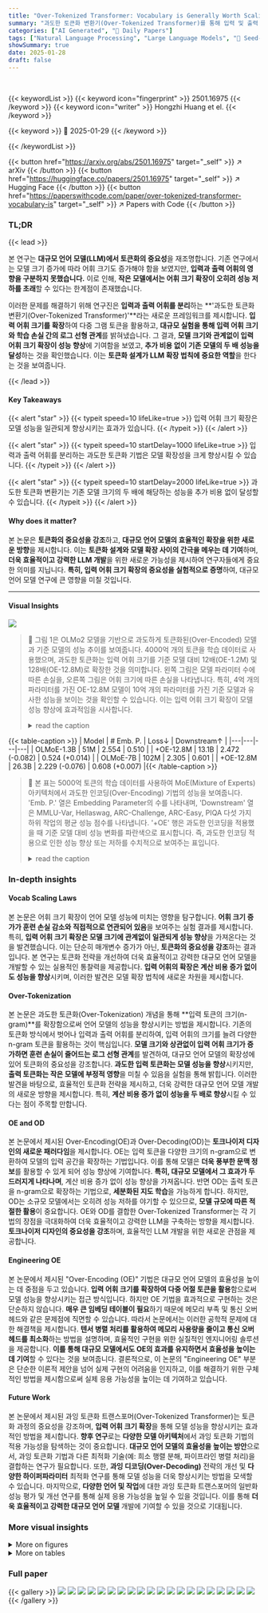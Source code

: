 ```yaml
---
title: "Over-Tokenized Transformer: Vocabulary is Generally Worth Scaling"
summary: "과도한 토큰화 변환기(Over-Tokenized Transformer)를 통해 입력 및 출력 어휘를 분리하여 언어 모델 성능을 향상시킨 연구 결과가 발표되었습니다!"
categories: ["AI Generated", "🤗 Daily Papers"]
tags: ["Natural Language Processing", "Large Language Models", "🏢 Seed-Foundation-Model Team, Bytedance",]
showSummary: true
date: 2025-01-28
draft: false
---
```


<br>

{{< keywordList >}}
{{< keyword icon="fingerprint" >}} 2501.16975 {{< /keyword >}}
{{< keyword icon="writer" >}} Hongzhi Huang et el. {{< /keyword >}}
 
{{< keyword >}} 🤗 2025-01-29 {{< /keyword >}}
 
{{< /keywordList >}}

{{< button href="https://arxiv.org/abs/2501.16975" target="_self" >}}
↗ arXiv
{{< /button >}}
{{< button href="https://huggingface.co/papers/2501.16975" target="_self" >}}
↗ Hugging Face
{{< /button >}}
{{< button href="https://paperswithcode.com/paper/over-tokenized-transformer-vocabulary-is" target="_self" >}}
↗ Papers with Code
{{< /button >}}




### TL;DR


{{< lead >}}

본 연구는 **대규모 언어 모델(LLM)에서 토큰화의 중요성**을 재조명합니다. 기존 연구에서는 모델 크기 증가에 따라 어휘 크기도 증가해야 함을 보였지만, **입력과 출력 어휘의 영향을 구분하지 못했습니다.**  이로 인해, **작은 모델에서는 어휘 크기 확장이 오히려 성능 저하를 초래**할 수 있다는 한계점이 존재했습니다.



이러한 문제를 해결하기 위해 연구진은 **입력과 출력 어휘를 분리**하는 **'과도한 토큰화 변환기(Over-Tokenized Transformer)'**라는 새로운 프레임워크를 제시합니다.  **입력 어휘 크기를 확장**하여 다중 그램 토큰을 활용하고, **대규모 실험을 통해 입력 어휘 크기와 학습 손실 간의 로그 선형 관계**를 밝혀냈습니다.  그 결과, **모델 크기와 관계없이 입력 어휘 크기 확장이 성능 향상**에 기여함을 보였고, **추가 비용 없이 기존 모델의 두 배 성능을 달성**하는 것을 확인했습니다.  이는 **토큰화 설계가 LLM 확장 법칙에 중요한 역할**을 한다는 것을 보여줍니다.

{{< /lead >}}


#### Key Takeaways

{{< alert "star" >}}
{{< typeit speed=10 lifeLike=true >}} 입력 어휘 크기 확장은 모델 성능을 일관되게 향상시키는 효과가 있습니다. {{< /typeit >}}
{{< /alert >}}

{{< alert "star" >}}
{{< typeit speed=10 startDelay=1000 lifeLike=true >}} 입력과 출력 어휘를 분리하는 과도한 토큰화 기법은 모델 확장성을 크게 향상시킬 수 있습니다. {{< /typeit >}}
{{< /alert >}}

{{< alert "star" >}}
{{< typeit speed=10 startDelay=2000 lifeLike=true >}} 과도한 토큰화 변환기는 기존 모델 크기의 두 배에 해당하는 성능을 추가 비용 없이 달성할 수 있습니다.  {{< /typeit >}}
{{< /alert >}}

#### Why does it matter?
본 논문은 **토큰화의 중요성을 강조**하고, **대규모 언어 모델의 효율적인 확장을 위한 새로운 방향**을 제시합니다.  이는 **토큰화 설계와 모델 확장 사이의 간극을 메우는 데 기여**하며, **더욱 효율적이고 강력한 LLM 개발**을 위한 새로운 가능성을 제시하여 연구자들에게 중요한 의미를 지닙니다.  **특히, 입력 어휘 크기 확장의 중요성을 실험적으로 증명**하여, 대규모 언어 모델 연구에 큰 영향을 미칠 것입니다.

------
#### Visual Insights



![](https://arxiv.org/html/2501.16975/x1.png)

> 🔼 그림 1은 OLMo2 모델을 기반으로 과도하게 토큰화된(Over-Encoded) 모델과 기준 모델의 성능 추이를 보여줍니다. 4000억 개의 토큰을 학습 데이터로 사용했으며, 과도한 토큰화는 입력 어휘 크기를 기준 모델 대비 12배(OE-1.2M) 및 128배(OE-12.8M)로 확장한 것을 의미합니다.  왼쪽 그림은 모델 파라미터 수에 따른 손실을, 오른쪽 그림은 어휘 크기에 따른 손실을 나타냅니다.  특히, 4억 개의 파라미터를 가진 OE-12.8M 모델이 10억 개의 파라미터를 가진 기준 모델과 유사한 성능을 보이는 것을 확인할 수 있습니다. 이는 입력 어휘 크기 확장이 모델 성능 향상에 효과적임을 시사합니다.
> <details>
> <summary>read the caption</summary>
> Figure 1: Scaling trend for Over-Encoded models and baselines on OLMo2. We plot the loss with 400B tokens’ training. For over-encoding, input vocabulary size is extended from 0.1 to 1.2 and 12.8 million (12×12\times12 × and 128×128\times128 × larger than baseline), referred to as OE-1.2M and OE-12.8M. We observe OE-12.8M with 400M parameters matches the baseline with 1B parameters.
> </details>





{{< table-caption >}}
| Model | # Emb. P. | Loss↓ | Downstream↑ |
|---|---|---|---|
| OLMoE-1.3B | 51M | 2.554 | 0.510 |
| +OE-12.8M | 13.1B | 2.472 (-0.082) | 0.524 (+0.014) |
| OLMoE-7B | 102M | 2.305 | 0.601 |
| +OE-12.8M | 26.3B | 2.229 (-0.076) | 0.608 (+0.007) |{{< /table-caption >}}

> 🔼 본 표는 5000억 토큰의 학습 데이터를 사용하여 MoE(Mixture of Experts) 아키텍처에서 과도한 인코딩(Over-Encoding) 기법의 성능을 보여줍니다.  'Emb. P.' 열은 Embedding Parameter의 수를 나타내며, 'Downstream' 열은 MMLU-Var, Hellaswag, ARC-Challenge, ARC-Easy, PIQA 다섯 가지 하위 작업의 평균 성능 점수를 나타냅니다.  '+OE' 행은 과도한 인코딩을 적용했을 때 기준 모델 대비 성능 변화를 파란색으로 표시합니다.  즉, 과도한 인코딩 적용으로 인한 성능 향상 또는 저하를 수치적으로 보여주는 표입니다.
> <details>
> <summary>read the caption</summary>
> Table 1: Performance of Over-Encoding on MoE architecture with 500B tokens’ training. The column ‘Emb. P.’ represents ‘Embedding Parameters’. ‘Downstream’ stands for the average of MMLU-Var, Hellaswag, ARC-Challenge, ARC-Easy, and PIQA. For ‘+OE’ rows, we provide metric difference with blue labels.
> </details>





### In-depth insights


#### Vocab Scaling Laws
본 논문은 어휘 크기 확장이 언어 모델 성능에 미치는 영향을 탐구합니다. **어휘 크기 증가가 훈련 손실 감소와 직접적으로 연관되어 있음**을 보여주는 실험 결과를 제시합니다. 특히, **입력 어휘 크기 확장은 모델 크기에 관계없이 일관되게 성능 향상**을 가져온다는 것을 발견했습니다. 이는 단순히 매개변수 증가가 아닌, **토큰화의 중요성을 강조**하는 결과입니다.  본 연구는 토큰화 전략을 개선하여 더욱 효율적이고 강력한 대규모 언어 모델을 개발할 수 있는 실용적인 통찰력을 제공합니다. **입력 어휘의 확장은 계산 비용 증가 없이도 성능을 향상**시키며, 이러한 발견은 모델 확장 법칙에 새로운 차원을 제시합니다.

#### Over-Tokenization
본 논문은 과도한 토큰화(Over-Tokenization) 개념을 통해 **입력 토큰의 크기(n-gram)**를 확장함으로써 언어 모델의 성능을 향상시키는 방법을 제시합니다. 기존의 토큰화 방식에서 벗어나 입력과 출력 어휘를 분리하여, 입력 어휘의 크기를 늘려 다양한 n-gram 토큰을 활용하는 것이 핵심입니다. **모델 크기와 상관없이 입력 어휘 크기가 증가하면 훈련 손실이 줄어드는 로그 선형 관계**를 발견하여, 대규모 언어 모델의 확장성에 있어 토큰화의 중요성을 강조합니다.  **과도한 입력 토큰화는 모델 성능을 향상**시키지만, **출력 토큰화는 작은 모델에 부정적 영향**을 미칠 수 있음을 실험을 통해 밝힙니다.  이러한 발견을 바탕으로, 효율적인 토큰화 전략을 제시하고, 더욱 강력한 대규모 언어 모델 개발의 새로운 방향을 제시합니다.  특히, **계산 비용 증가 없이 성능을 두 배로 향상**시킬 수 있다는 점이 주목할 만합니다.

#### OE and OD
본 논문에서 제시된 Over-Encoding(OE)과 Over-Decoding(OD)는 **토크나이저 디자인의 새로운 패러다임**을 제시합니다.  OE는 입력 토큰을 다양한 크기의 n-gram으로 변환하여 모델의 입력 공간을 확장하는 기법입니다. 이를 통해 모델은 **더욱 풍부한 문맥 정보**를 활용할 수 있게 되어 성능 향상에 기여합니다.  **특히, 대규모 모델에서 그 효과가 두드러지게 나타나며**, 계산 비용 증가 없이 성능 향상을 가져옵니다. 반면 OD는 출력 토큰을 n-gram으로 확장하는 기법으로, **세분화된 지도 학습**을 가능하게 합니다. 하지만, OD는 소규모 모델에서는 오히려 성능 저하를 야기할 수 있으므로, **모델 규모에 따른 적절한 활용**이 중요합니다. OE와 OD를 결합한 Over-Tokenized Transformer는 각 기법의 장점을 극대화하여 더욱 효율적이고 강력한 LLM을 구축하는 방향을 제시합니다.  **토크나이저 디자인의 중요성을 강조**하며, 효율적인 LLM 개발을 위한 새로운 관점을 제공합니다.

#### Engineering OE
본 논문에서 제시된 "Over-Encoding (OE)" 기법은 대규모 언어 모델의 효율성을 높이는 데 중점을 두고 있습니다. **입력 어휘 크기를 확장하여 다중 어절 토큰을 활용**함으로써 모델 성능을 향상시키는 접근 방식입니다.  하지만 OE 기법을 효과적으로 구현하는 것은 단순하지 않습니다. **매우 큰 임베딩 테이블이 필요**하기 때문에 메모리 부족 및 통신 오버헤드와 같은 문제점에 직면할 수 있습니다. 따라서 논문에서는 이러한 공학적 문제에 대한 해결책을 제시합니다.  **텐서 병렬 처리를 활용하여 메모리 사용량을 줄이고 통신 오버헤드를 최소화**하는 방법을 설명하며, 효율적인 구현을 위한 실질적인 엔지니어링 솔루션을 제공합니다.  **이를 통해 대규모 모델에서도 OE의 효과를 유지하면서 효율성을 높이는 데 기여**할 수 있다는 것을 보여줍니다.  결론적으로, 이 논문의 "Engineering OE" 부분은 단순한 이론적 제안을 넘어 실제 구현의 어려움을 인지하고, 이를 해결하기 위한 구체적인 방법을 제시함으로써 실제 응용 가능성을 높이는 데 기여하고 있습니다.

#### Future Work
본 논문에서 제시된 과잉 토큰화 트랜스포머(Over-Tokenized Transformer)는 토큰화 과정의 중요성을 강조하며, **입력 어휘 크기 확장**을 통해 모델 성능을 향상시키는 효과적인 방법을 제시합니다.  **향후 연구**로는 **다양한 모델 아키텍처**에서 과잉 토큰화 기법의 적용 가능성을 탐색하는 것이 중요합니다.  **대규모 언어 모델의 효율성을 높이는 방안**으로서, 과잉 토큰화 기법과 다른 최적화 기술(예: 희소 행렬 분해, 파이프라인 병렬 처리)을 결합하는 연구가 필요합니다. 또한, **과잉 디코딩(Over-Decoding)** 전략의 개선 및 **다양한 하이퍼파라미터** 최적화 연구를 통해 모델 성능을 더욱 향상시키는 방법을 모색할 수 있습니다. 마지막으로, **다양한 언어 및 작업**에 대한 과잉 토큰화 트랜스포머의 일반화 성능 평가 및 개선 연구를 통해 실제 응용 가능성을 높일 수 있을 것입니다. 이를 통해 **더욱 효율적이고 강력한 대규모 언어 모델** 개발에 기여할 수 있을 것으로 기대됩니다.


### More visual insights

<details>
<summary>More on figures
</summary>


![](https://arxiv.org/html/2501.16975/x2.png)

> 🔼 그림 2는 CFG 데이터로 학습된 모델의 성능 비교를 보여줍니다. 왼쪽 패널은 1-gram과 3-gram 토크나이저를 비교하여, 3-gram 토크나이저가 큰 모델(85M 파라미터)의 성능을 향상시키지만 작은 모델(2.4M 파라미터)의 성능은 저하시킨다는 것을 보여줍니다. 오른쪽 패널은 인코더와 디코더에서 3-gram 사용을 분석하여, 모델 크기에 관계없이 3-gram 인코더는 성능 향상을 가져오지만 3-gram 디코더는 작은 모델의 성능을 저하시킨다는 것을 보여줍니다.  즉, 토크나이저의 그램 수를 늘리는 것이 항상 좋은 것은 아니며, 모델의 크기에 따라 적절한 토크나이저를 선택해야 함을 시사합니다.
> <details>
> <summary>read the caption</summary>
> Figure 2: Performance comparison for models trained on CFG data. The left panel compares 1-gram and 3-gram tokenizers, showing that 3-gram improves larger (85M parameters) models but harms smaller (2.4M parameters) ones. The right panel examines 3-gram usage in encoders and decoders, revealing consistent gains with 3-gram encoders regardless of model size, while 3-gram decoders degrade performance in smaller models.
> </details>



![](https://arxiv.org/html/2501.16975/x3.png)

> 🔼 이 그림은 2-gram 인코딩 및 디코딩을 사용하는 GPT 모델의 작동 방식을 보여줍니다.  기존의 GPT 모델과 달리, 입력 토큰을 2-gram 단위로 인코딩하여 모델이 더욱 긴 문맥을 고려할 수 있도록 합니다.  디코딩 과정에서는 다음 두 개의 토큰을 예측하지만, 실제로는 다음 한 개의 토큰만 유지하여 추론 비용을 기존 모델과 동일하게 유지합니다.  이는 2-gram 인코딩을 통해 모델의 성능을 향상시키는 동시에, 추론 속도 저하를 방지하는 효율적인 방법임을 시각적으로 보여줍니다.
> <details>
> <summary>read the caption</summary>
> Figure 3: Illustration of 2-gram encoding/decoding GPT. Note that 2-gram decoding only preserves the predicted next 1 token though next 2 is predicted, which keeps inference cost identical to the vanilla model.
> </details>



![](https://arxiv.org/html/2501.16975/x4.png)

> 🔼 그림 4는 OLMo2-1B 모델에 대해 OE-12.8M 모델과 기준 모델의 학습 곡선을 보여줍니다. 손실에 대해서는 0.99의 가중치를 사용한 지수 이동 평균을 통해, 하위 작업에 대해서는 0.9의 가중치를 사용한 지수 이동 평균을 통해 메트릭을 부드럽게 처리했습니다. OE 모델은 손실이 5.7배, MMLU-Var가 3.2배, Hellaswag가 3.0배, ARC-Challenge가 2.6배, ARC-Easy가 3.1배, PIQA가 3.9배 향상되는 등 수렴 속도가 크게 향상되는 것을 확인할 수 있습니다.
> <details>
> <summary>read the caption</summary>
> Figure 4: Training curves for OE-12.8M and baseline model on OLMo2-1B. The metrics are smoothed via exponential moving average with weight 0.99 for loss and 0.9 for downstream tasks. We observe significant convergence acceleration for the OE model: 5.7×5.7\times5.7 × on loss, 3.2×3.2\times3.2 × on MMLU-Var, 3.0×3.0\times3.0 × on Hellaswag, 2.6×2.6\times2.6 × on ARC-Challenge, 3.1×3.1\times3.1 × on ARC-Easy and 3.9×3.9\times3.9 × on PIQA.
> </details>



![](https://arxiv.org/html/2501.16975/x5.png)

> 🔼 그림 5는 OLMoE-1.3B 모델을 5000억 토큰으로 학습시킨 결과를 보여줍니다. 입력 어휘 사전의 크기(m)와 학습 손실(L) 사이의 관계를 나타냅니다.  로그-선형 관계가 관찰되는데, 이는 어휘 사전 크기가 증가함에 따라 학습 손실이 선형적으로 감소함을 의미합니다.  수식 L = 2.6754 - 0.0256 * log₁₀(m)은 이러한 관계를 정량적으로 나타냅니다. 이 그림은 입력 어휘 사전 크기의 확장이 모델 성능 향상에 미치는 영향을 시각적으로 보여주는 중요한 결과입니다.
> <details>
> <summary>read the caption</summary>
> Figure 5: Log-linear relationship is observed between vocabulary size m𝑚mitalic_m and training loss ℒℒ\mathcal{L}caligraphic_L, i.e. ℒ=2.6754−0.0256×log10⁡mℒ2.67540.0256subscript10𝑚\mathcal{L}=2.6754-0.0256\times\log_{10}{m}caligraphic_L = 2.6754 - 0.0256 × roman_log start_POSTSUBSCRIPT 10 end_POSTSUBSCRIPT italic_m. The values are collected with 500B tokens’ training on OLMoE-1.3B models.
> </details>



![](https://arxiv.org/html/2501.16975/extracted/6161742/figures/cfg_example.png)

> 🔼 이 그림은 논문의 3.1절 '합성 실험 데이터에서의 통찰'에서 사용된 문맥 자유 문법(CFG)에 대한 설명입니다. 왼쪽 패널은 실험에 사용된 CFG 규칙을 보여줍니다. 오른쪽 패널은 이 규칙을 사용하여 생성된 시퀀스의 예시를 보여줍니다. 이 그림은 Allen-Zhu & Li (2024) 논문에서 가져왔습니다. 그림은 CFG 규칙의 구조와 이를 통해 생성되는 시퀀스의 특징을 시각적으로 보여줌으로써, 논문에서 사용된 합성 데이터의 특징을 이해하는데 도움을 줍니다.
> <details>
> <summary>read the caption</summary>
> Figure 6: Left Panel: CFG rules used in our experiments; Right Panel: an example of the generated sequences using the rules. This figure is taken from (Allen-Zhu & Li, 2024).
> </details>



![](https://arxiv.org/html/2501.16975/x6.png)

> 🔼 그림 9는 OLMo2-1B 모델에 대한 다양한 평가 지표들을 보여줍니다.  OE-12.8M(Over-Encoding 12.8M) 모델과 기준 모델(baseline)의 성능을 비교하여, 과도한 토큰화(Over-Tokenization) 기법이 모델 성능에 미치는 영향을 다각적으로 분석합니다.  구체적으로는, perplexity, 손실 함수 값(loss)과 여러 하류 작업(downstream task)의 정확도를 비교 분석하여 과도한 토큰화 기법의 효과를 보여줍니다.  각 지표는 학습 과정 전반에 걸쳐 추적되어, 시간에 따른 성능 변화를 시각적으로 보여줍니다.
> <details>
> <summary>read the caption</summary>
> Figure 9: All metrics for OLMo2-1B, comparing OE-12.8M and baseline.
> </details>



![](https://arxiv.org/html/2501.16975/x7.png)

> 🔼 그림 11은 OLMoE-1.3B 모델에 대한 다양한 평가 지표들을 보여줍니다. OE-12.8M (Over-Encoding 모델, 1280만 개의 임베딩 파라미터)과 기준 모델(baseline)의 성능을 비교하여, 각 지표(예: 손실, 퍼플렉서티, 다운스트림 작업 성능 등)에 대한 차이를 시각적으로 나타냅니다.  이 그림은 과도한 토큰화(Over-Tokenization) 기법이 모델의 성능 향상에 미치는 영향을 종합적으로 보여주는 실험 결과를 제시합니다.
> <details>
> <summary>read the caption</summary>
> Figure 11: All metrics for OLMoE-1.3B, comparing OE-12.8M and baseline.
> </details>



![](https://arxiv.org/html/2501.16975/x8.png)

> 🔼 그림 12는 OLMoE-7B 모델에 대한 다양한 평가 지표들을 보여줍니다. OE-12.8M(Over-Encoding 모델, 입력 어휘 크기 1280만)과 기준 모델(baseline)의 성능을 비교 분석하여, 각 지표별 추세(training loss, perplexity, downstream task 성능 등)를 시각적으로 나타냅니다. 이를 통해 과도한 토큰화(Over-Tokenization) 기법이 OLMoE-7B 모델의 성능 향상에 미치는 영향을 종합적으로 평가하고 분석할 수 있습니다.
> <details>
> <summary>read the caption</summary>
> Figure 12: All metrics for OLMoE-7B, comparing OE-12.8M and baseline.
> </details>



![](https://arxiv.org/html/2501.16975/x9.png)

> 🔼 그림 13은 OLMoE-1.3B 모델에 대한 다양한 평가 지표들을 보여줍니다.  OT-12.8M (Over-Tokenized Transformer with 12.8M embedding parameters)과 OE-12.8M (Over-Encoded Transformer with 12.8M embedding parameters)의 성능을 비교 분석하여, 두 모델의 차이점과 각 모델의 강점을 보여주는 다양한 지표들의 추이를 시각적으로 제시합니다.  각 지표는 모델 학습 진행에 따른 변화를 보여주는 그래프로 표현되어, 모델 성능 향상 및 학습 안정성 측면에서 OT-12.8M과 OE-12.8M의 성능 차이를 자세히 비교 분석하는 데 도움이 됩니다.  다양한 하류 작업(downstream tasks)의 성능을 포함하여 모델의 전반적인 성능을 평가합니다.
> <details>
> <summary>read the caption</summary>
> Figure 13: All metrics for OLMoE-1.3B, comparing OT-12.8 and OE-12.8M.
> </details>



</details>




<details>
<summary>More on tables
</summary>


{{< table-caption >}}
Id|Model|Train Loss ↓|Train PPL ↓|Eval Loss ↓|Eval PPL ↓|Downstream MMLU-V ↑|Downstream HS ↑|Downstream ARC-C ↑|Downstream ARC-E ↑|Downstream PIQA ↑
---|---|---|---|---|---|---|---|---|---|---
1|OLMoE-1.3B|2.554|12.864|2.924|18.625|0.327|0.553|0.325|0.622|0.727
2|+𝔼<sup>3.2M×d</sup>(x<sup>(-2)</sup>)|2.511|12.319|2.887|17.944|0.340|0.569|0.351|0.656|0.734
3|+𝔼<sup>6.4M×d/2</sup>(x<sup>(-2)</sup>)|2.507|12.268|2.882|17.851|0.330|0.573|0.341|0.648|0.731
4|+𝔼<sup>3.2M×d|2</sup>(x<sup>(-2)</sup>)|2.503|12.221|2.877|17.754|0.337|0.575|0.345|0.651|0.740
5|+𝔼<sup>3.2M×d|4</sup>(x<sup>(-2)</sup>)|2.503|12.226|2.876|17.736|0.328|0.575|0.337|0.653|0.734
6|+∑<sub>i∈{2,3}</sub>𝔼<sub>i</sub><sup>3.2M×d/2|2</sup>(x<sup>(-i)</sup>)|2.495|12.127|2.870|17.638|0.340|0.578|0.330|0.636|0.738
7|+𝔼<sup>12.8M×d</sup>(x<sup>(-2)</sup>)|2.493|12.100|2.881|17.832|0.334|0.569|0.343|0.643|0.730
8|+∑<sub>i∈{2,3}</sub>𝔼<sub>i</sub><sup>12.8M×d/2|2</sup>(x<sup>(-i)</sup>)|2.472|11.854|2.862|17.494|0.342|0.577|0.329|0.645|0.728{{< /table-caption >}}
> 🔼 표 2는 다양한 입력 어휘 설계에 대한 추가 연구 결과를 보여줍니다.  OLMoE 평가 설정을 따라 MMLU-Var, Hellaswag, ARC-Challenge, ARC-Easy 다운스트림 작업의 평균 점수를 보여줍니다. 모든 모델은 500B 토큰으로 학습되었습니다.  표에서는 입력 임베딩에 사용된 토큰의 n-gram 구성, 임베딩 차원 및 임베딩 매트릭스의 분할 수에 따른 성능 변화를 보여줍니다.  각 구성에 따른 손실, perplexity, 그리고 다운스트림 작업 성능 지표(MMLU-V, HS, ARC-C, ARC-E, PIQA)가 제시되어, 어떤 입력 어휘 설계가 가장 효과적인지 비교 분석할 수 있도록 합니다.
> <details>
> <summary>read the caption</summary>
> Table 2: Ablation study on different input vocabulary designs. The downstream tasks follow the eval settings in OLMoE, where MMLU-V stands for MMLU-Var, HS for Hellaswag, ARC-C for ARC-Challenge and ARC-E for ARC-Easy. All models are trained with 500B tokens.
> </details>

{{< table-caption >}}
| 1-Gram | 2-Gram | 3-Gram | k | Loss↓ | PPL↓ |
|---|---|---|---|---|---| 
| ✓ | ✗ | ✗ | - | 2.714 | 15.094 |
| ✗ | ✓ | ✗ | 1 | 2.785 | 16.205 |
| ✓ | ✓ | ✗ | 1 | **2.678** | **14.555** |
| ✓ | ✓ | ✗ | 4 | 2.670 | 14.447 |
| ✓ | ✗ | ✓ | 4 | 2.684 | 14.642 |
| ✓ | ✓ | ✓ | 4 | **2.667** | **14.394** |{{< /table-caption >}}
> 🔼 표 3은 계층적 과잉 인코딩 설계에 대한 추가 분석 결과를 보여줍니다.  표는 1-gram, 2-gram, 3-gram 토큰을 사용한 여러 가지 실험 설정을 비교합니다.  '✓' 기호는 해당 n-gram 토큰 (x(-n))이 사용되었음을 나타냅니다. 모든 실험은 m=3.2M으로 진행되었으며, 50B 토큰으로 학습한 후 평가 지표를 보고합니다. 이 표는 다양한 n-gram 토큰 조합을 사용했을 때 모델 성능에 미치는 영향을 분석하여, 계층적 접근 방식의 효과를 보여줍니다.
> <details>
> <summary>read the caption</summary>
> Table 3: Ablation study for the hierarchical design of over-encoding. The symbol ‘✓’ on the n𝑛nitalic_n-gram column denotes n𝑛nitalic_n-gram token x(−n)superscript𝑥𝑛x^{(-n)}italic_x start_POSTSUPERSCRIPT ( - italic_n ) end_POSTSUPERSCRIPT is adopted. The experiments are conducted with m=3.2⁢M𝑚3.2Mm=3.2\mathrm{M}italic_m = 3.2 roman_M, and the metrics are reported after training on 50B tokens.
> </details>

{{< table-caption >}}
| Model | Loss ↓ | PPL ↓ | Eval Loss ↓ | Eval PPL ↓ |
|---|---|---|---|---|
| baseline | 2.714 | 15.094 | 3.094 | 22.060 |
| +𝔼<sup>64V×d</sup> | 2.702 | 14.892 | 3.077 | 21.710 |
| +𝔼<sup>3.2M×d</sup> | **2.678** | **14.555** | **3.054** | **21.202** |{{< /table-caption >}}
> 🔼 표 4는 해싱 충돌에 대한 추가 분석 결과를 보여줍니다.  표의 실험에서는 어휘 크기가 거의 동일하게 유지되도록(64V ≈ 3.218M) 설정되었으며, 각 모델은 500억 토큰으로 학습되었습니다. 표에는 학습 손실, 평가 손실, 그리고 다양한 하위 작업(MMLU-Var, Hellaswag, ARC-Challenge, ARC-Easy, PIQA)에 대한 성능 지표가 포함되어 있습니다. 이 표를 통해 해싱 충돌이 모델 성능에 미치는 영향과 다양한 어휘 구성 방식의 효과를 비교 분석할 수 있습니다.
> <details>
> <summary>read the caption</summary>
> Table 4: Ablation study on hashing conflicts. Note the experiments are kept roughly the same vocabulary size, i.e. 64⁢V≈3.218⁢M64𝑉3.218M64V\approx 3.218\mathrm{M}64 italic_V ≈ 3.218 roman_M. The metrics are reported after training with 50B tokens.
> </details>

{{< table-caption >}}
| Model | Loss ↓ | Eval Loss ↓ | Downstream ↑ |
|---|---|---|---|
| baseline | 2.554 | 2.924 | 0.510 |
| +MTP | 2.556 +0.002 | 2.925 +0.001 | 0.508 -0.002 |
| +MTP-DS | 2.555 +0.001 | 2.926 +0.002 | 0.511 +0.001 |
| OE-12.8M | 2.472 | 2.862 | 0.524 |
| OT-12.8M | 2.481 +0.009 | 2.869 +0.007 | 0.537 +0.013 |{{< /table-caption >}}
> 🔼 표 5는 OLMoE-1.3B 모델에 대한 다중 토큰 예측(MTP) 실험 결과를 보여줍니다.  'Loss' 열은 MTP 방법에 대한 다음 토큰 예측 손실을 나타냅니다.  기준 모델(baseline)에 비해 성능 향상을 가져온 지표 차이는 파란색으로, 성능 저하를 가져온 지표 차이는 빨간색으로 표시되어 있습니다.  즉, 이 표는 다양한 MTP 방법을 적용했을 때의 손실 및 다운스트림 작업 성능 변화를 정량적으로 비교 분석한 결과를 제시합니다.
> <details>
> <summary>read the caption</summary>
> Table 5: MTP Experiments on OLMoE-1.3B. The loss refers to the next one token prediction loss for MTP methods. Metric difference that improves baseline are marked blue while degrations are marked red.
> </details>

{{< table-caption >}}
| Model | Loss ↓ | Eval Loss ↓ | MMLU-Var ↑ | Hellaswag ↑ | Arc-Challenge ↑ | Arc-Easy ↑ | PIQA ↑ |
|---|---|---|---|---|---|---|---| 
| OLMoE-1.3B | 2.554 | 2.924 | 0.327 | **0.553** | 0.325 | 0.622 | 0.727 |
| +OD λ₂=0.1 | 2.549 | 2.920 | 0.325 | **0.553** | **0.331** | 0.610 | 0.721 |
| +OD λ₂=0.2 | 2.549 | **2.918** | 0.327 | 0.551 | 0.323 | **0.633** | **0.728** |
| +OD λ₂=0.5 | 2.549 | **2.918** | 0.325 | **0.553** | 0.308 | 0.619 | 0.727 |
| +OD λ₂=1.0 | 2.555 | 2.923 | **0.328** | 0.550 | 0.320 | 0.629 | 0.722 |
| OLMoE-7B | 2.306 | **2.670** | 0.385 | **0.695** | **0.414** | **0.740** | 0.775 |
| +OD λ₂=0.1 | **2.304** | 2.672 | **0.387** | 0.691 | 0.409 | 0.724 | **0.776** |{{< /table-caption >}}
> 🔼 표 6은 과소디코딩(OD)에서 손실 가중치에 대한 추가 연구 결과를 보여줍니다.  다양한 손실 가중치(λ2)를 사용하여 OLMOE-1.3B 및 OLMOE-7B 모델을 훈련시켰고, 평가 손실, MMLU-Var, Hellaswag, ARC-Challenge, ARC-Easy 및 PIQA의 평균 점수를 포함한 여러 지표를 측정했습니다. 이 표는 최적의 성능을 달성하기 위한 손실 가중치의 영향을 보여줍니다.
> <details>
> <summary>read the caption</summary>
> Table 6: Ablation study on loss weights for OD. The column downstream represents the average score of MMLU-Var, Hellaswag, ARC-Challenge, ARC-Easy and PIQA.
> </details>

</details>




### Full paper

{{< gallery >}}
<img src="paper_images/1.png" class="grid-w50 md:grid-w33 xl:grid-w25" />
<img src="paper_images/2.png" class="grid-w50 md:grid-w33 xl:grid-w25" />
<img src="paper_images/3.png" class="grid-w50 md:grid-w33 xl:grid-w25" />
<img src="paper_images/4.png" class="grid-w50 md:grid-w33 xl:grid-w25" />
<img src="paper_images/5.png" class="grid-w50 md:grid-w33 xl:grid-w25" />
<img src="paper_images/6.png" class="grid-w50 md:grid-w33 xl:grid-w25" />
<img src="paper_images/7.png" class="grid-w50 md:grid-w33 xl:grid-w25" />
<img src="paper_images/8.png" class="grid-w50 md:grid-w33 xl:grid-w25" />
<img src="paper_images/9.png" class="grid-w50 md:grid-w33 xl:grid-w25" />
<img src="paper_images/10.png" class="grid-w50 md:grid-w33 xl:grid-w25" />
<img src="paper_images/11.png" class="grid-w50 md:grid-w33 xl:grid-w25" />
<img src="paper_images/12.png" class="grid-w50 md:grid-w33 xl:grid-w25" />
<img src="paper_images/13.png" class="grid-w50 md:grid-w33 xl:grid-w25" />
<img src="paper_images/14.png" class="grid-w50 md:grid-w33 xl:grid-w25" />
<img src="paper_images/15.png" class="grid-w50 md:grid-w33 xl:grid-w25" />
<img src="paper_images/16.png" class="grid-w50 md:grid-w33 xl:grid-w25" />
<img src="paper_images/17.png" class="grid-w50 md:grid-w33 xl:grid-w25" />
<img src="paper_images/18.png" class="grid-w50 md:grid-w33 xl:grid-w25" />
<img src="paper_images/19.png" class="grid-w50 md:grid-w33 xl:grid-w25" />
<img src="paper_images/20.png" class="grid-w50 md:grid-w33 xl:grid-w25" />
{{< /gallery >}}